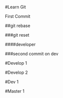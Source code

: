 #Learn Git

First Commit

##git rebase

###git reset

####developer

###second commit on dev

#Develop 1

#Develop 2

#Dev 1

#Master 1